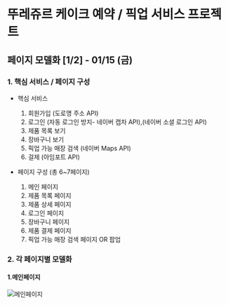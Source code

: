 # 뚜레쥬르 케이크 예약 / 픽업 서비스 프로젝트

## 페이지 모델화 [1/2] - 01/15 (금)

### 1. 핵심 서비스 / 페이지 구성

  - 핵심 서비스
    1. 회원가입 (도로명 주소 API)
    2. 로그인 (자동 로그인 방지- 네이버 캡차 API),(네이버 소셜 로그인 API)
    3. 제품 목록 보기
    4. 장바구니 보기
    5. 픽업 가능 매장 검색 (네이버 Maps API)
    6. 걸제 (아임포트 API)

  - 페이지 구성 (총 6~7페이지)
    1. 메인 페이지
    2. 제품 목록 페이지
    3. 제품 상세 페이지
    4. 로그인 페이지
    5. 장바구니 페이지
    6. 제품 결제 페이지
    7. 픽업 가능 매장 검색 페이지 OR 팝업 



### 2. 각 페이지별 모델화

#### 1.메인페이지
![메인페이지](https://user-images.githubusercontent.com/73862305/104624530-0a8e7e00-56d7-11eb-8028-37c13c2f70b7.png)
